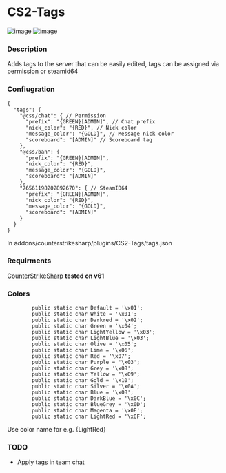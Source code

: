 # CS2-Tags

![image](https://github.com/daffyyyy/CS2-Tags/assets/41084667/25dd3f2b-0604-41a2-b2bd-9be230db71e1)
![image](https://github.com/daffyyyy/CS2-Tags/assets/41084667/663a0de1-b875-48fc-bda5-56add5a4833b)

### Description
Adds tags to the server that can be easily edited, tags can be assigned via permission or steamid64

### Confiugration
```
{
  "tags": {
    "@css/chat": { // Permission 
      "prefix": "{GREEN}[ADMIN]", // Chat prefix
      "nick_color": "{RED}", // Nick color
      "message_color": "{GOLD}", // Message nick color
      "scoreboard": "[ADMIN]" // Scoreboard tag
    },
    "@css/ban": {
      "prefix": "{GREEN}[ADMIN]",
      "nick_color": "{RED}",
      "message_color": "{GOLD}",
      "scoreboard": "[ADMIN]"
    },
    "76561198202892670": { // SteamID64
      "prefix": "{GREEN}[ADMIN]",
      "nick_color": "{RED}",
      "message_color": "{GOLD}",
      "scoreboard": "[ADMIN]"
    }
  }
}
```
In addons/counterstrikesharp/plugins/CS2-Tags/tags.json

### Requirments
[CounterStrikeSharp](https://github.com/roflmuffin/CounterStrikeSharp/) **tested on v61**

### Colors
```
        public static char Default = '\x01';
        public static char White = '\x01';
        public static char Darkred = '\x02';
        public static char Green = '\x04';
        public static char LightYellow = '\x03';
        public static char LightBlue = '\x03';
        public static char Olive = '\x05';
        public static char Lime = '\x06';
        public static char Red = '\x07';
        public static char Purple = '\x03';
        public static char Grey = '\x08';
        public static char Yellow = '\x09';
        public static char Gold = '\x10';
        public static char Silver = '\x0A';
        public static char Blue = '\x0B';
        public static char DarkBlue = '\x0C';
        public static char BlueGrey = '\x0D';
        public static char Magenta = '\x0E';
        public static char LightRed = '\x0F';
```
Use color name for e.g. {LightRed}

### TODO
- Apply tags in team chat

